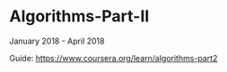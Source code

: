 # Algorithms-Part-II
January 2018 - April 2018

Guide: https://www.coursera.org/learn/algorithms-part2
